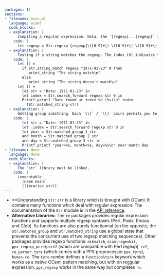 ```yaml
---
packages: []
sections:
- filename: main.ml
  language: ocaml
  code_blocks:
  - explanation: |
      Compiling a regular expression. Nota, the `{regexp|...|regexp}` is a normal string. This syntax avoids the quoting of `\\`. Indicating `regexp` is optional, but indicates to the reader of the code that the string contains a regular expression.
    code: |
      let regexp = Str.regexp {regexp|\([0-9]+\)-\([0-9]+\)-\([0-9]+\)|regexp}
  - explanation: |
      Testing if a string matches the regexp. The index (0) indicates the characters from which the matching is performed. `string_match` only match regular expression with the string at the given index, while `search_forward` will try to match it at the given index and at the following indexes:
    code: |
      let () =
        if Str.string_match regexp "1971-01-23" 0 then
           print_string "The string match\n"
        else
           print_string "The string doesn't match\n"
      let () =
        let str = "Date: 1971-01-23" in
        let index = Str.search_forward regexp str 0 in
        Printf.printf "Date found at index %d (%s)\n" index
          (Str.matched_string str)
  - explanation: |
      Getting group substring. Each `\\(` / `\\)` pairs permits you to get the substring corresponding to the enclosed regexp. By convention, the group 0 is the whole substring matching the regexp, and the first explicit group is 1:
    code: |
        let str = "Date: 1971-01-23" in
        let _index = Str.search_forward regexp str 0 in
        let year = Str.matched_group 1 str
        and month = Str.matched_group 2 str
        and day = Str.matched_group 3 str in
        Printf.printf "year=%s, month=%s, day=%s\n" year month day
- filename: dune
  language: dune
  code_blocks:
  - explanation: |
      The `str` library must be linked.
    code: |
      (executable
        (name main)
        (libraries str))
---
```


- **Understanding `Str`: `str` is a library which is brought with OCaml. It contains many functions which deal with regular expression. The documentation of the `Str` module is in the [API reference](https://v2.ocaml.org/api/Str.html).
- **Alternative Libraries:** The `re` packages provides regular expression functions and supports multiple regexp syntaxes (Perl, Posix, Emacs and Glob). Its functions are also purely functionnal (on the opposite, the `Str.matched_group` and `Str.matched_string` use a global state that prevents the concurrent use of two regexp matching sequences). Other packages provides regexp functions: `mikmatch`, `ocamlregexkit`, `ppx_regexp`, `pcre`/`pcre2` (which are compatible with Perl regexp), `re2`, `re_parser`. `tyre` (which comes with a PPX preprocessor `ppx_tyre`), `human-re`. The `tyre` combo defines a `function%tyre` keywork which works as a native OCaml pattern matching, but with on reggular expression. `ppx_regexp` works in the same way but completes `re`.
